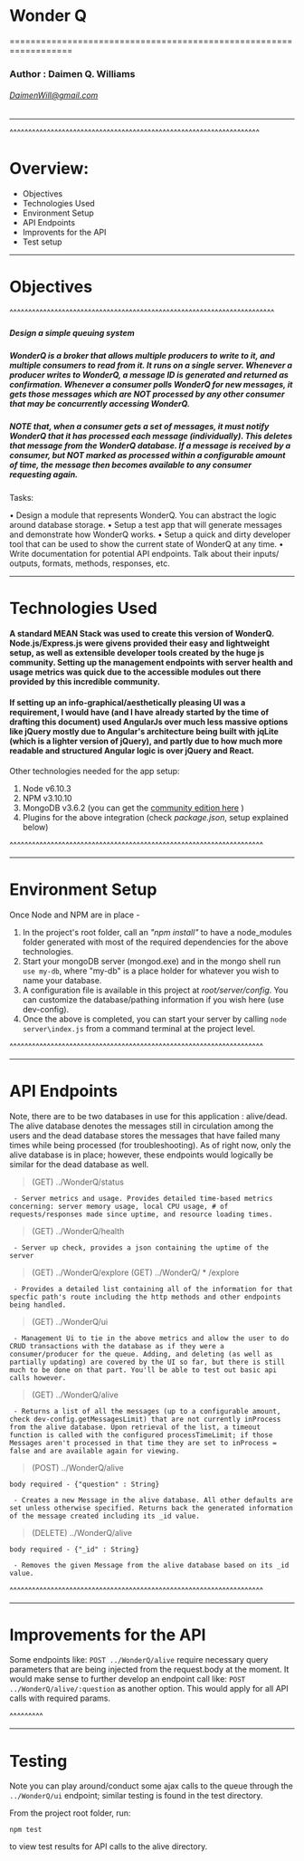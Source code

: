 # Wonder Q
==================================================================

### Author : Daimen Q. Williams
###### [DaimenWill@gmail.com](mailto:DaimenWill@gmail.com)

---
^^^^^^^^^^^^^^^^^^^^^^^^^^^^^^^^^^^^^^^^^^^^^^^^^^^^^^^^^^^^^^^^^^^

# Overview:
  * Objectives
  * Technologies Used
  * Environment Setup
  * API Endpoints
  * Improvents for the API
  * Test setup

------

# Objectives
^^^^^^^^^^^^^^^^^^^^^^^^^^^^^^^^^^^^^^^^^^^^^^^^^^^^^^^^^^^^^^^^^^^^^^^
##### Design a simple queuing system

##### WonderQ is a broker that allows multiple producers to write to it, and multiple consumers to read from it. It runs on a single server. Whenever a producer writes to WonderQ, a message ID is generated and returned as confirmation. Whenever a consumer polls WonderQ for new messages, it gets those messages which are NOT processed by any other consumer that may be concurrently accessing WonderQ.

##### NOTE that, when a consumer gets a set of messages, it must notify WonderQ that it has processed each message (individually). This deletes that message from the WonderQ database. If a message is received by a consumer, but NOT marked as processed within a configurable amount of time, the message then becomes available to any consumer requesting again.

  Tasks:

• Design a module that represents WonderQ. You can abstract the logic around database storage.
• Setup a test app that will generate messages and demonstrate how WonderQ works.
• Setup a quick and dirty developer tool that can be used to show the current state of WonderQ at any time.
• Write documentation for potential API endpoints. Talk about their inputs/ outputs, formats, methods, responses, etc.

-------


# Technologies Used

#### A standard MEAN Stack was used to create this version of WonderQ. Node.js/Express.js were givens provided their easy and lightweight setup, as well as extensible developer tools created by the huge js community. Setting up the management endpoints with server health and usage metrics was quick due to the accessible modules out there provided by this incredible community.

#### If setting up an info-graphical/aesthetically pleasing UI was a requirement, I would have (and I have already started by the time of drafting this document) used AngularJs over much less massive options like jQuery mostly due to Angular's architecture being built with jqLite (which is a lighter version of jQuery), and partly due to how much more readable and structured Angular logic is over jQuery and React.

Other technologies needed for the app setup:
  1. Node v6.10.3
  2. NPM v3.10.10
  3. MongoDB v3.6.2 (you can get the [community edition here](https://www.mongodb.com/download-center?_ga=2.206041814.493227014.1517158268-1243023413.1516770495#community) )
  4. Plugins for the above integration (check _package.json_, setup explained below)

^^^^^^^^^^^^^^^^^^^^^^^^^^^^^^^^^^^^^^^^^^^^^^^^^^^^^^^^^^^^^^^^^^^^

-------

# Environment Setup

Once Node and NPM are in place -

  1. In the project's root folder, call an _"npm install"_ to have a node_modules folder generated with most of the required dependencies for the above technologies.
  2. Start your mongoDB server (mongod.exe) and in the mongo shell run `use my-db`, where "my-db" is a place holder for whatever you wish to name your database.
  3. A configuration file is available in this project at *root/server/config*.  You can customize the database/pathing information if you wish here (use dev-config).
  4. Once the above is completed, you can start your server by calling `node server\index.js` from a command terminal at the project level.

^^^^^^^^^^^^^^^^^^^^^^^^^^^^^^^^^^^^^^^^^^^^^^^^^^^^^^^^^^^^^^^^^^^^

-------

# API Endpoints
Note, there are to be two databases in use for this application : alive/dead. The alive database denotes the messages still in circulation among the users and the dead database stores the messages that have failed many times while being processed (for troubleshooting). As of right now, only the alive database is in place; however, these endpoints would logically be similar for the dead database as well.

> (GET) ../WonderQ/status

	 - Server metrics and usage. Provides detailed time-based metrics concerning: server memory usage, local CPU usage, # of requests/responses made since uptime, and resource loading times.

> (GET) ../WonderQ/health

	 - Server up check, provides a json containing the uptime of the server

> (GET) ../WonderQ/explore
> (GET) ../WonderQ/ * /explore

	 - Provides a detailed list containing all of the information for that specfic path's route including the http methods and other endpoints being handled.

> (GET) ../WonderQ/ui

	 - Management Ui to tie in the above metrics and allow the user to do CRUD transactions with the database as if they were a consumer/producer for the queue. Adding, and deleting (as well as partially updating) are covered by the UI so far, but there is still much to be done on that part. You'll be able to test out basic api calls however.

> (GET) ../WonderQ/alive

	 - Returns a list of all the messages (up to a configurable amount, check dev-config.getMessagesLimit) that are not currently inProcess from the alive database. Upon retrieval of the list, a timeout function is called with the configured processTimeLimit; if those Messages aren't processed in that time they are set to inProcess = false and are available again for viewing.

> (POST) ../WonderQ/alive

    body required - {"question" : String}

	 - Creates a new Message in the alive database. All other defaults are set unless otherwise specified. Returns back the generated information of the message created including its _id value.

> (DELETE) ../WonderQ/alive

    body required - {"_id" : String}

	 - Removes the given Message from the alive database based on its _id value.

^^^^^^^^^^^^^^^^^^^^^^^^^^^^^^^^^^^^^^^^^^^^^^^^^^^^^^^^^^^^^^^^^^^^

-------

# Improvements for the API
Some endpoints like: `POST ../WonderQ/alive` require necessary query parameters that are being injected from the request.body at the moment. It would make sense to further develop an endpoint call like: `POST ../WonderQ/alive/:question` as another option. This would apply for all API calls with required params.

 ^^^^^^^^^

-------

# Testing
Note you can play around/conduct some ajax calls to the queue through the `../WonderQ/ui` endpoint; similar testing is found in the test directory.

From the project root folder, run:

    npm test

to view test results for API calls to the alive directory.

